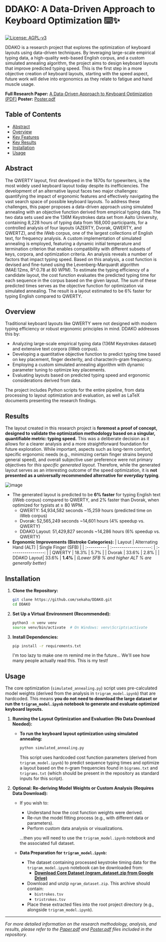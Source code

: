 # DDAKO: A Data-Driven Approach to Keyboard Optimization ⌨️✨

[![License: AGPL-v3](https://img.shields.io/badge/license-AGPL--v3-blue)](https://github.com/sekaha/DDAKO/blob/main/LICENSE)

DDAKO is a research project that explores the optimization of keyboard layouts using data-driven techniques. By leveraging large-scale empirical typing data, a high-quality web-based English corpus, and a custom simulated annealing algorithm, the project aims to design keyboard layouts that improve predicted typing speed. This is the first step in a more objective creation of keyboard layouts, starting with the speed aspect, future work will delve into ergonomics as they relate to fatigue and hand muscle usage.

**Full Research Paper:** [A Data-Driven Approach to Keyboard Optimization (PDF)](https://github.com/sekaha/DDAKO/blob/main/Data-Driven%20Approach%20to%20Keyboard%20Optimization.pdf)
**Poster:** [Poster.pdf](https://github.com/sekaha/DDAKO/blob/main/Poster.pdf)

## Table of Contents

- [Abstract](#abstract)
- [Overview](#overview)
- [Key Features](#key-features)
- [Key Results](#key-results)
- [Installation](#installation)
- [Usage](#usage)

## Abstract

The QWERTY layout, first developed in the 1870s for typewriters, is the most widely used keyboard layout today despite its inefficiencies. The development of an alternative layout faces two major challenges: quantifying the impact of ergonomic features and effectively navigating the vast search space of possible keyboard layouts. To address these challenges, this paper proposes a data-driven approach using simulated annealing with an objective function derived from empirical typing data. The two data sets used are the 136M Keystrokes data set from Aalto University, containing 8,228 hours of typing data from 168,000 participants, for a controlled analysis of four layouts (AZERTY, Dvorak, QWERTY, and QWERTZ), and the iWeb corpus, one of the largest collections of English text, for frequency analysis. A custom implementation of simulated annealing is employed, featuring a dynamic initial temperature and termination criterion that enables compatibility with different subsets of keys, corpora, and optimization criteria. An analysis reveals a number of factors that impact typing speed. Based on this analysis, a cost function is devised and fine-tuned using the Levenberg-Marquardt algorithm (MAE:12ms, R²:0.78 at 80 WPM). To estimate the typing efficiency of a candidate layout, the cost function evaluates the predicted typing time for each sequence in the corpus based on the given layout. The sum of these predicted times serves as the objective function for optimization via simulated annealing. The result is a layout estimated to be 6% faster for typing English compared to QWERTY.

## Overview

Traditional keyboard layouts like QWERTY were not designed with modern typing efficiency or robust ergonomic principles in mind. DDAKO addresses this by:

-   Analyzing large-scale empirical typing data (136M Keystrokes dataset) and extensive text corpora (iWeb corpus).
-   Developing a quantitative objective function to predict typing time based on key placement, finger dexterity, and character/n-gram frequency.
-   Employing a custom simulated annealing algorithm with dynamic parameter tuning to optimize key placements.
-   Evaluating layouts based on predicted typing speed and ergonomic considerations derived from data.

The project includes Python scripts for the entire pipeline, from data processing to layout optimization and evaluation, as well as LaTeX documents presenting the research findings.

## Results

The layout created in this research project is **foremost a proof of concept, designed to validate the optimization methodology based on a singular, quantifiable metric: typing speed.** This was a deliberate decision as it allows for a clearer analysis and a more straightforward foundation for future exploration. While important, aspects such as long-term comfort, specific ergonomic needs (e.g., minimizing certain finger strains beyond general speed), and overall subjective user preference were not primary objectives for *this specific generated layout*. Therefore, while the generated layout serves as an interesting outcome of the speed optimization, it is **not presented as a universally recommended alternative for everyday typing**.

![image](https://github.com/user-attachments/assets/cc4ef547-6cb2-45b2-8a62-887950de3462)

- The generated layout is predicted to be **6% faster** for typing English text (iWeb corpus) compared to QWERTY, and 2% faster than Dvorak, when optimized for typists at ≥ 80 WPM.
    -   QWERTY: 54,934,582 seconds ~15,259 hours (predicted time on iWeb corpus)
    -   Dvorak: 52,565,249 seconds ~14,601 hours (4% speedup vs. QWERTY)
    -   DDAKO Layout: 51,429,827 seconds ~14,286 hours (6% speedup vs. QWERTY)
- **Ergonomic Improvements (Bistroke Categories):**
    | Layout      | Alternating Hand (ALT) | Single Finger (SFB) |
    | :---------- | :--------------------: | :-----------------: |
    | QWERTY      |         18.3%          |        5.7%         |
    | Dvorak      |         33.6%          |        2.8%         |
    | DDAKO Layout|         33.6%          |        **1.4%**     |
    *(Lower SFB % and higher ALT % are generally better)*

## Installation

1.  **Clone the Repository:**
    ```bash
    git clone https://github.com/sekaha/DDAKO.git
    cd DDAKO
    ```

2.  **Set Up a Virtual Environment (Recommended):**
    ```bash
    python3 -m venv venv
    source venv/bin/activate  # On Windows: venv\Scripts\activate
    ```

3.  **Install Dependencies:**
    ```bash
    pip install -r requirements.txt
    ```
    I'm too lazy to make one rn remind me in the future... We'll see how many people actually read this. This is my test!
    
## Usage

The core optimization (`simulated_annealing.py`) script uses pre-calculated model weights (derived from the analysis in `trigram_model.ipynb`) that are hardcoded. This means **you do not need to download the large dataset or run the `trigram_model.ipynb` notebook to generate and evaluate optimized keyboard layouts.**

1.  **Running the Layout Optimization and Evaluation (No Data Download Needed):**
    *   **To run the keyboard layout optimization using simulated annealing:**
        ```bash
        python simulated_annealing.py
        ```
        This script uses hardcoded cost function parameters (derived from `trigram_model.ipynb`) to predict sequence typing times and optimize a layout based on the n-gram frequencies found in `bigrams.txt` and `trigrams.txt` (which should be present in the repository as standard inputs for this script).

2.  **Optional: Re-deriving Model Weights or Custom Analysis (Requires Data Download):**
    *   If you wish to:
        *   Understand how the cost function weights were derived.
        *   Re-run the model fitting process (e.g., with different data or parameters).
        *   Perform custom data analysis or visualizations.
        
        ...then you will need to use the `trigram_model.ipynb` notebook and the associated full dataset.

    *   **Data Preparation for `trigram_model.ipynb`:**
        *   The dataset containing processed keystroke timing data for the `trigram_model.ipynb` notebook can be downloaded from:
            *   [**Download Core Dataset (ngram_dataset.zip from Google Drive)**](https://drive.google.com/file/d/1NCXE8hl6SkDjoG_lPoUzMD4tlV6mCgTB/view?usp=sharing)
        *   Download and unzip `ngram_dataset.zip`. This archive should contain:
            *   `bistrokes.tsv`
            *   `tristrokes.tsv`
        *   Place these extracted files into the root project directory (e.g., alongside `trigram_model.ipynb`).

---

*For more detailed information on the research methodology, analysis, and results, please refer to the [Paper.pdf](https://github.com/sekaha/DDAKO/blob/main/Data-Driven%20Approach%20to%20Keyboard%20Optimization.pdf) and [Poster.pdf](https://github.com/sekaha/DDAKO/blob/main/Poster.pdf) files included in the repository.*
